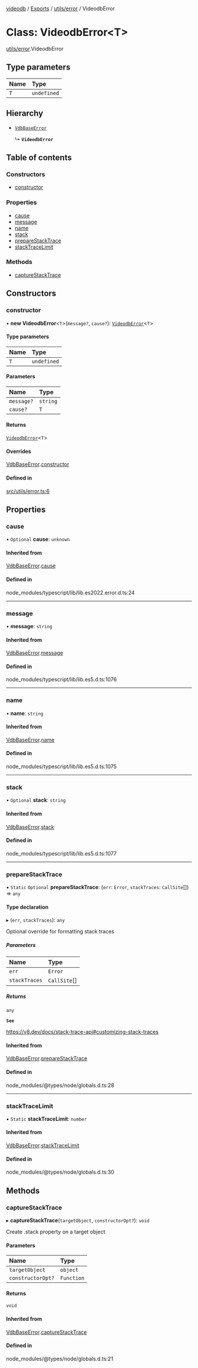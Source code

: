 [videodb](../README.md) / [Exports](../modules.md) / [utils/error](../modules/utils_error.md) / VideodbError

# Class: VideodbError\<T\>

[utils/error](../modules/utils_error.md).VideodbError

## Type parameters

| Name | Type |
| :------ | :------ |
| `T` | `undefined` |

## Hierarchy

- [`VdbBaseError`](utils_error.VdbBaseError.md)

  ↳ **`VideodbError`**

## Table of contents

### Constructors

- [constructor](utils_error.VideodbError.md#constructor)

### Properties

- [cause](utils_error.VideodbError.md#cause)
- [message](utils_error.VideodbError.md#message)
- [name](utils_error.VideodbError.md#name)
- [stack](utils_error.VideodbError.md#stack)
- [prepareStackTrace](utils_error.VideodbError.md#preparestacktrace)
- [stackTraceLimit](utils_error.VideodbError.md#stacktracelimit)

### Methods

- [captureStackTrace](utils_error.VideodbError.md#capturestacktrace)

## Constructors

### constructor

• **new VideodbError**\<`T`\>(`message?`, `cause?`): [`VideodbError`](utils_error.VideodbError.md)\<`T`\>

#### Type parameters

| Name | Type |
| :------ | :------ |
| `T` | `undefined` |

#### Parameters

| Name | Type |
| :------ | :------ |
| `message?` | `string` |
| `cause?` | `T` |

#### Returns

[`VideodbError`](utils_error.VideodbError.md)\<`T`\>

#### Overrides

[VdbBaseError](utils_error.VdbBaseError.md).[constructor](utils_error.VdbBaseError.md#constructor)

#### Defined in

[src/utils/error.ts:6](https://github.com/video-db/videodb-node/blob/4dc9a20/src/utils/error.ts#L6)

## Properties

### cause

• `Optional` **cause**: `unknown`

#### Inherited from

[VdbBaseError](utils_error.VdbBaseError.md).[cause](utils_error.VdbBaseError.md#cause)

#### Defined in

node_modules/typescript/lib/lib.es2022.error.d.ts:24

___

### message

• **message**: `string`

#### Inherited from

[VdbBaseError](utils_error.VdbBaseError.md).[message](utils_error.VdbBaseError.md#message)

#### Defined in

node_modules/typescript/lib/lib.es5.d.ts:1076

___

### name

• **name**: `string`

#### Inherited from

[VdbBaseError](utils_error.VdbBaseError.md).[name](utils_error.VdbBaseError.md#name)

#### Defined in

node_modules/typescript/lib/lib.es5.d.ts:1075

___

### stack

• `Optional` **stack**: `string`

#### Inherited from

[VdbBaseError](utils_error.VdbBaseError.md).[stack](utils_error.VdbBaseError.md#stack)

#### Defined in

node_modules/typescript/lib/lib.es5.d.ts:1077

___

### prepareStackTrace

▪ `Static` `Optional` **prepareStackTrace**: (`err`: `Error`, `stackTraces`: `CallSite`[]) => `any`

#### Type declaration

▸ (`err`, `stackTraces`): `any`

Optional override for formatting stack traces

##### Parameters

| Name | Type |
| :------ | :------ |
| `err` | `Error` |
| `stackTraces` | `CallSite`[] |

##### Returns

`any`

**`See`**

https://v8.dev/docs/stack-trace-api#customizing-stack-traces

#### Inherited from

[VdbBaseError](utils_error.VdbBaseError.md).[prepareStackTrace](utils_error.VdbBaseError.md#preparestacktrace)

#### Defined in

node_modules/@types/node/globals.d.ts:28

___

### stackTraceLimit

▪ `Static` **stackTraceLimit**: `number`

#### Inherited from

[VdbBaseError](utils_error.VdbBaseError.md).[stackTraceLimit](utils_error.VdbBaseError.md#stacktracelimit)

#### Defined in

node_modules/@types/node/globals.d.ts:30

## Methods

### captureStackTrace

▸ **captureStackTrace**(`targetObject`, `constructorOpt?`): `void`

Create .stack property on a target object

#### Parameters

| Name | Type |
| :------ | :------ |
| `targetObject` | `object` |
| `constructorOpt?` | `Function` |

#### Returns

`void`

#### Inherited from

[VdbBaseError](utils_error.VdbBaseError.md).[captureStackTrace](utils_error.VdbBaseError.md#capturestacktrace)

#### Defined in

node_modules/@types/node/globals.d.ts:21
